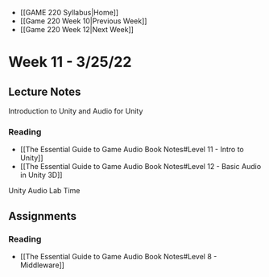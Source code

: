 - [[GAME 220 Syllabus|Home]]
- [[Game 220 Week 10|Previous Week]]
- [[Game 220 Week 12|Next Week]]

# Week 11 - 3/25/22

## Lecture Notes
Introduction to Unity and Audio for Unity

### Reading
- [[The Essential Guide to Game Audio Book Notes#Level 11 - Intro to Unity]]
- [[The Essential Guide to Game Audio Book Notes#Level 12 - Basic Audio in Unity 3D]]

Unity Audio Lab Time

## Assignments
### Reading
- [[The Essential Guide to Game Audio Book Notes#Level 8 - Middleware]]